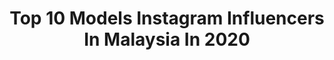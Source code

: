 ---
title: Top 10 Models Instagram Influencers In Malaysia In 2020
description: >-
  Find top models Instagram influencers in Malaysia in 2020. Most popular hashtags: #lockdown #morning #ootd #2020.
platform: Instagram
profiles:
  - username: "zailinaqeesha"
    fullname: >-
      Princess Zailin Aqeesha
    location: "Malaysia"
    followers: 2081
    engagement: 2483
    commentsToLikes: 0.088922
    id: ckap3le8m3hs00i787o6isdtu
    verified: false
    hashtags: "#ideaktiv, #pengantinthecatwalkedition2019, #rehearsalday, #ootd"
  - username: "chandnibainz"
    fullname: >-
      Chandni Bainz
    location: "Malaysia"
    followers: 11868
    engagement: 1672
    commentsToLikes: 0.014703
    id: ck8t1fryvvlkz0j78n9nx5alv
    verified: false
    hashtags: "#photograph, #high, #singapore, #winking"
  - username: "suzan_mutesi"
    fullname: >-
      Suzan Mutesi
    location: "Malaysia"
    followers: 188117
    engagement: 144
    commentsToLikes: 0.125046
    id: ck5hh5f016h2l0i11t5wwchv2
    verified: true
    hashtags: "#partner, #bookstagram, #originalbikinis, #bookreview"
  - username: "yvonneyeefei"
    fullname: >-
      Yvonne 李伊霏
    location: "Malaysia"
    followers: 41132
    engagement: 379
    commentsToLikes: 0.027198
    id: ck5zl1awckjqh0i14kcuti2js
    verified: false
    hashtags: "#2020, #haircolor, #bluenails, #yeesyogurt"
  - username: "khadim8657"
    fullname: >-
      Khadim Gaye
    location: "Malaysia"
    followers: 9304
    engagement: 705
    commentsToLikes: 0.052926
    id: ck6txz0bk0oi90j71ihypp0h2
    verified: false
    hashtags: "#inteligentes, #throwback, #freelance, #africanmodel"
  - username: "isabelleman2"
    fullname: >-
      Isabelle Man
    location: "Malaysia"
    followers: 9704
    engagement: 421
    commentsToLikes: 0.092717
    id: ck0tyggo2mpog0i191owr96k3
    verified: false
    hashtags: "#video, #morning, #luck, #sweating"
  - username: "aiweihero"
    fullname: >-
      Aiwei Hero李藹蔚🇹🇼台北🇲🇾ipoh演出歌手
    location: "Malaysia"
    followers: 114449
    engagement: 295
    commentsToLikes: 0.018963
    id: ck8sxkbslhpka0j788fxz4u5h
    verified: false
    hashtags: "#gdlotto, #stayhome, #lockdown, #shobieyestw"
  - username: "zoe_aw"
    fullname: >-
      Zoe Aw淑怡
    location: "Malaysia"
    followers: 22624
    engagement: 539
    commentsToLikes: 0.022703
    id: ckap50a5z9lz60i78pcgymlkj
    verified: false
    hashtags: "#skincaretips, #asianbeauty, #pillowchallenge, #corona"
  - username: "reinsmika"
    fullname: >-
      MIKA
    location: "Malaysia"
    followers: 5817
    engagement: 943
    commentsToLikes: 0.026005
    id: ck5zwce9a5vtr0i14lzpp63tt
    verified: false
    hashtags: "#nolagkit, #panteneph, #jointhenewmonarqarmy, #pmapmodels"
  - username: "eleenwong120"
    fullname: >-
      Eleen 💫
    location: "Malaysia"
    followers: 20814
    engagement: 332
    commentsToLikes: 0.089505
    id: ckap05rddov3a0i78npeuutvo
    verified: false
    hashtags: "#quoteoftheday, #hair, #0060102043333, #street"
---